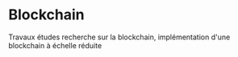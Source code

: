 # Blockchain
Travaux études recherche sur la blockchain, implémentation d'une blockchain à échelle réduite
